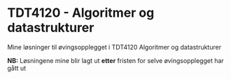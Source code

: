 # TDT4120 - Algoritmer og datastrukturer
Mine løsninger til øvingsopplegget i TDT4120 Algoritmer og datastrukturer

**NB:** Løsningene mine blir lagt ut **etter** fristen for selve øvingsopplegget har gått ut
